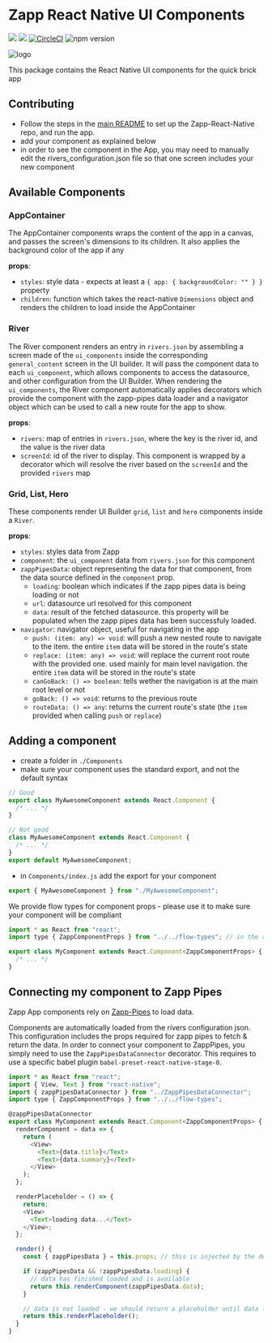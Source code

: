 # Zapp React Native UI Components

![](https://img.shields.io/badge/React%20Native-0.59.10-blue.svg)
![](https://img.shields.io/badge/React-16.8.3-blue.svg)
[![CircleCI](https://github.com/applicaster/QuickBrick/tree/master.svg?style=shield&circle-token=07da67c776e760b087a4cc707712cd9a9c04d1af)](https://github.com/applicaster/QuickBrick/tree/master)
![npm version](https://badge.fury.io/js/%40applicaster%2Fzapp-react-native-ui-components.svg)

![logo](../../logo.png)

This package contains the React Native UI components for the quick brick app

## Contributing

- Follow the steps in the [main README](../../README.md) to set up the Zapp-React-Native repo, and run the app.
- add your component as explained below
- in order to see the component in the App, you may need to manually edit the rivers_configuration.json file so that one screen includes your new component

## Available Components

### AppContainer

The AppContainer components wraps the content of the app in a canvas, and passes the screen's dimensions to its children. It also applies the background color of the app if any

**props**:

- `styles`: style data - expects at least a `{ app: { backgroundColor: "" } }` property
- `children`: function which takes the react-native `Dimensions` object and renders the children to load inside the AppContainer

### River

The River component renders an entry in `rivers.json` by assembling a screen made of the `ui_components` inside the corresponding `general_content` screen in the UI builder. It will pass the component data to each `ui_component`, which allows components to access the datasource, and other configuration from the UI Builder. When rendering the `ui_components`, the River component automatically applies decorators which provide the component with the zapp-pipes data loader and a navigator object which can be used to call a new route for the app to show.

**props**:

- `rivers`: map of entries in `rivers.json`, where the key is the river id, and the value is the river data
- `screenId`: id of the river to display. This component is wrapped by a decorator which will resolve the river based on the `screenId` and the provided `rivers` map

### Grid, List, Hero

These components render UI Builder `grid`, `list` and `hero` components inside a `River`.

**props**:

- `styles`: styles data from Zapp
- `component`: the `ui_component` data from `rivers.json` for this component
- `zappPipesData`: object representing the data for that component, from the data source defined in the `component` prop.
  - `loading`: boolean which indicates if the zapp pipes data is being loading or not
  - `url`: datasource url resolved for this component
  - `data`: result of the fetched datasource. this property will be populated when the zapp pipes data has been successfuly loaded.
- `navigator`: navigator object, useful for navigating in the app
  - `push: (item: any) => void`: will push a new nested route to navigate to the item. the entire `item` data will be stored in the route's state
  - `replace: (item: any) => void`: will replace the current root route with the provided one. used mainly for main level navigation. the entire `item` data will be stored in the route's state
  - `canGoBack: () => boolean`: tells wether the navigation is at the main root level or not
  - `goBack: () => void`: returns to the previous route
  - `routeData: () => any`: returns the current route's state (the `item` provided when calling `push` or `replace`)

## Adding a component

- create a folder in `./Components`
- make sure your component uses the standard export, and not the default syntax

```javascript
// Good
export class MyAwesomeComponent extends React.Component {
  /* ... */
}

// Not good
class MyAwesomeComponent extends React.Component {
  /* ... */
}
export default MyAwesomeComponent;
```

- in `Components/index.js` add the export for your component

```javascript
export { MyAwesomeComponent } from "./MyAwesomeComponent";
```

We provide flow types for component props - please use it to make sure your component will be compliant

```javascript
import * as React from "react";
import type { ZappComponentProps } from "../../flow-types"; // in the root of the project

export class MyComponent extends React.Component<ZappComponentProps> {
  /* ... */
}
```

## Connecting my component to Zapp Pipes

Zapp App components rely on [Zapp-Pipes](https://github.com/applicaster/zapp-pipes) to load data.

Components are automatically loaded from the rivers configuration json. This configuration includes the props required for zapp pipes to fetch & return the data.
In order to connect your component to ZappPipes, you simply need to use the `ZappPipesDataConnector` decorator. This requires to use a specific babel plugin `babel-preset-react-native-stage-0`.

```javascript
import * as React from "react";
import { View, Text } from "react-native";
import { zappPipesDataConnector } from "../ZappPipesDataConnector";
import type { ZappComponentProps } from "../../flow-types";

@zappPipesDataConnector
export class MyComponent extends React.Component<ZappComponentProps> {
  renderComponent = data => {
    return (
      <View>
        <Text>{data.title}</Text>
        <Text>{data.summary}</Text>
      </View>
    );
  };

  renderPlaceholder = () => {
    return;
    <View>
      <Text>loading data...</Text>
    </View>;
  };

  render() {
    const { zappPipesData } = this.props; // this is injected by the decorator

    if (zappPipesData && !zappPipesData.loading) {
      // data has finished loaded and is available
      return this.renderComponent(zappPipesData.data);
    }

    // data is not loaded - we should return a placeholder until data lands
    return this.renderPlaceholder();
  }
}
```
